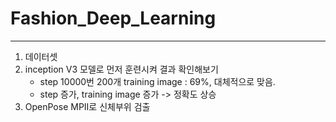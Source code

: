 # Fashion_Deep_Learning
-------------------------
1. 데이터셋 
2. inception V3 모델로 먼저 훈련시켜 결과 확인해보기
    - step 10000번 200개 training image : 69%, 대체적으로 맞음.
    - step 증가, training image 증가 -> 정확도 상승 
3. OpenPose MPII로 신체부위 검출
